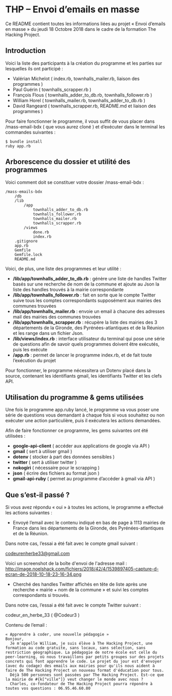 # THP – Envoi d’emails en masse
Ce README contient toutes les informations liées au projet « Envoi d’emails en masse » du jeudi 18 Octobre 2018 dans le cadre de la formation The Hacking Project.
## Introduction
Voici la liste des participants à la création du programme et les parties sur lesquelles ils ont participé :
- Valérian Michelot ( index.rb, townhalls_mailer.rb, liaison des programmes )
- Paul Guérin ( townhalls_scrapper.rb )
- François Flous ( townhalls_adder_to_db.rb, townhalls_follower.rb )
- William Horel ( townhalls_mailer.rb, townhalls_adder_to_db.rb )
- David Rangeard ( townhalls_scrapper.rb, README.md et liaison des programmes )

Pour faire fonctionner le programme, il vous suffit de vous placer dans /mass-email-bdx ( que vous aurez cloné ) et d’exécuter dans le terminal les commandes suivantes :
```
$ bundle install
ruby app.rb
```
## Arborescence du dossier et utilité des programmes
Voici comment doit se constituer votre dossier /mass-email-bdx :
```
/mass-emails-bdx
	/db
	/lib
		/app
			townhalls_adder_to_db.rb
			townhalls_follower.rb
			townhalls_mailer.rb
			townhalls_scrapper.rb
		/views
			done.rb
			index.rb
	.gitignore
	app.rb
	Gemfile
	Gemfile.lock
	README.md
```

Voici, de plus, une liste des programmes et leur utilité :

- **/lib/app/townhalls_adder_to_db.rb** : génère une liste de handles Twitter basés sur une recherche de nom de la commune et ajoute au Json la liste des handles trouvés à la mairie correspondante
- **/lib/app/townhalls_follower.rb** : fait en sorte que le compte Twitter suive tous les comptes correspondants supposément aux mairies des communes trouvées
- **/lib/app/townhalls_mailer.rb** : envoie un email à chacune des adresses mail des mairies des communes trouvées
- **/lib/app/townhalls_scrapper.rb** : récupère la liste des mairies des 3 départements de la Gironde, des Pyrénées-atlantiques et de la Réunion et les range dans un fichier Json.
- **/lib/views/index.rb** : interface utilisateur du terminal qui pose une série de questions afin de savoir quels programmes doivent être exécutés, puis les exécute
- **/app.rb** : permet de lancer le programme index.rb, et de fait toute l’exécution du projet

Pour fonctionner, le programme nécessitera un Dotenv placé dans la source, contenant les identifiants gmail, les identifiants Twitter et les clefs API.

## Utilisation du programme & gems utilisées
Une fois le programme app.ruby lancé, le programme va vous poser une série de questions vous demandant à chaque fois si vous souhaitez ou non exécuter une action particulière, puis il exécutera les actions demandées.

Afin de faire fonctionner ce programme, les gems suivantes ont été utilisées :
- **google-api-client** ( accéder aux applications de google via API )
- **gmail** ( sert à utiliser gmail )
- **dotenv** ( stocker à part des données sensibles )
- **twitter** ( sert à utiliser twitter )
- **nokogiri** ( nécessaire pour le scrapping )
- **json** ( écrire des fichiers au format json )
- **gmail-api-ruby** ( permet au programme d’accéder à gmail via API )

## Que s’est-il passé ?
Si vous avez répondu « oui » à toutes les actions, le programme a effectué les actions suivantes :

- Envoyé l’email avec le contenu indiqué en bas de page à 1113 mairies de France dans les départements de la Gironde, des Pyrénées-atlantiques et de la Réunion.

Dans notre cas, l’essai a été fait avec le compte gmail suivant :

codeurenherbe33@gmail.com

Voici un screenshot de la boîte d'envoi de l'adresse mail : http://image.noelshack.com/fichiers/2018/42/4/1539897405-capture-d-ecran-de-2018-10-18-23-16-34.png

- Cherché des handles Twitter affichés en tête de liste après une recherche « mairie + nom de la commune » et suivi les comptes correspondants si trouvés.

Dans notre cas, l’essai a été fait avec le compte Twitter suivant :

codeur_en_herbe_33 ( @Codeur3 )

Contenu de l’email :
```
« Apprendre à coder, une nouvelle pédagogie »
Bonjour,
  Je m'appelle William, je suis élève à The Hacking Project, une formation au code gratuite, sans locaux, sans sélection, sans restriction géographique. La pédagogie de notre école est celle du peer-learning, où nous travaillons par petits groupes sur des projets concrets qui font apprendre le code. Le projet du jour est d'envoyer (avec du codage) des emails aux mairies pour qu'ils nous aident à faire de The Hacking Project un nouveau format d'éducation pour tous.
  Déjà 500 personnes sont passées par The Hacking Project. Est-ce que la mairie de #{k["ville"]} veut changer le monde avec nous ?
  Charles, co-fondateur de The Hacking Project pourra répondre à toutes vos questions : 06.95.46.60.80
```
